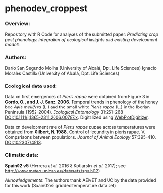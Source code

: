 # phenodev_croppest

### Overview:
Repository with R Code for analyses of the submitted paper: *Predicting crop pest phenology: integration of ecological insights and existing development models* 

### Authors:
Darío San Segundo Molina (University of Alcalá, Dpt. Life Sciences)
Ignacio Morales Castilla (University of Alcalá, Dpt. Life Sciences)

### Ecological data used:
Data on first emergences of *Pieris rapae* were obtained from Figure 3 in **Gordo, O., and J. J. Sanz. 2006**. Temporal trends in phenology of the honey bee *Apis mellifera* (L.) and the small white *Pieris rapae* (L.) in the Iberian Peninsula (1952-2004). *Ecological Entomology* 31:261–268 [DOI:10.1111/j.1365-2311.2006.00787.x](https://onlinelibrary.wiley.com/doi/abs/10.1111/j.1365-2311.2006.00787.x). Digitalized using [WebPlotDigitizer](https://github.com/ankitrohatgi/WebPlotDigitizer).

Data on development rate of *Pieris rapae* pupae across temperatures were obtained from **Gilbert, N. 1988**. Control of fecundity in pieris rapae. V. Comparisons between populations. *Journal of Animal Ecology* 57:395–410. [DOI:10.2307/4913](https://www.jstor.org/stable/4913).

### Climatic data: 

**Spain02 v5**  (Herrera *et al.* 2016 & Kotlarsky *et al.* 2017); see http://www.meteo.unican.es/datasets/spain02)

*Aknowledgements*: The authors thank AEMET and UC by the data provided for this work (Spain02v5 gridded temperature data set)

